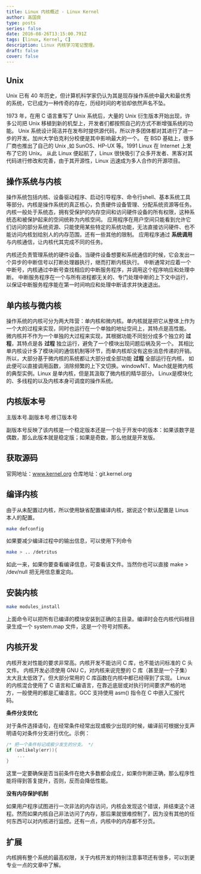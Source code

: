 ```yaml
---
title: Linux 内核概述 - Linux Kernel
author: 高国良
type: posts
series: false
date: 2016-08-26T13:15:00.791Z
tags: [linux, Kernel, C]
description: Linux 内核学习笔记整理。
draft: false 
cover: false
---
```


## Unix

Unix 已有 40 年历史，但计算机科学家仍认为其是现存操作系统中最大和最优秀的系统，它已成为一种传奇的存在，历经时间的考验却依然声名不坠。

1973 年，在用 C 语言重写了 Unix 系统后，大量的 Unix 衍生版本开始出现，许多公司把 Unix 移植到新的机型上，开发者们都按照自己的方式不断增强系统的功能。
Unix 系统设计简洁并在发布时提供源代码，所以许多团体都对其进行了进一步的开发。加州大学伯克利分校便是其中影响最大的一个。
在 BSD 基础上，很多厂商也推出了自己的 Unix ,如 SunOS、HP-UX 等。1991 Linux 在 Internet 上发布了它的 Unix。
从此 Linux 便起航了，Linux 很快吸引了众多开发者、黑客对其代码进行修改和完善，由于其开源性，Linux 迅速成为多人合作的开源项目。

## 操作系统与内核

操作系统包括内核、设备驱动程序、启动引导程序、命令行shell、基本系统工具等部分。内核是操作系统的真正核心，负责硬件设备管理、分配系统资源等任务。
内核一般处于系统态，拥有受保护的内存空间和访问硬件设备的所有权限，这种系统态和被保护起来的空间统称为内核空间。
应用程序在用户空间只能看到允许它们访问的部分系统资源、只能使用某些特定的系统功能，无法直接访问硬件、也不能访问内核划给别人的内存范围，还有一些其他的限制。
应用程序通过 **系统调用** 与内核通信，让内核代其完成不同的任务。

内核还负责管理系统的硬件设备。当硬件设备想要和系统通信的时候，它会发出一个异步的中断信号以打断处理器执行，继而打断内核执行。
中断通常对应着一个中断号，内核通过中断号查找相应的中断服务程序，并调用这个程序响应和处理中断。
中断服务程序在一个与所有进程都无关的、专门处理中断的上下文中运行，以保证中断服务程序能在第一时间响应和处理中断请求并快速退出。

## 单内核与微内核

操作系统的内核可分为两大阵营：单内核和微内核。单内核就是把它从整体上作为一个大的过程来实现，同时也运行在一个单独的地址空间上，其特点是高性能。
微内核并不作为一个单独的大过程来实现，其根据功能不同划分成多个独立的 **过程**，其特点是各 **过程** 独立运行，避免了一个模块出现问题后祸及另一个。
其相比单内核设计多了模块间的通信机制等环节，而单内核却没有这些消息传递的开销。所以，大部分基于微内核的系统都让大部分或全部功能 **过程** 全部运行在内核，
如此便可以直接调用函数，消除频繁的上下文切换。windowNT、Mach就是微内核的典型实例。Linux 是单内核，但是其汲取了微内核的精华部分。
Linux是模块化的、多线程的以及内核本身可调度的操作系统。

## 内核版本号

主版本号.副版本号.修订版本号

副版本号反映了该内核是一个稳定版本还是一个处于开发中的版本：如果该数字是偶数，那么此版本就是稳定版；如果是奇数，那么他就是开发版。

## 获取源码

官网地址：www.kernel.org
仓库地址：git.kernel.org

## 编译内核

由于从未配置过内核，所以使用缺省配置编译内核，据说这个默认配置是 Linus 本人的配置。

```bash
make defconfig
```

如果要减少编译过程中的输出信息，可以使用下列命令

```bash
make > .. /detritus
```

如此一来，如果你要查看编译信息，可查看该文件。当然你也可以直接 make > /dev/null 把无用信息重定向。

## 安装内核

```bash
make modules_install
```

上面命令可以把所有已编译的模块安装到正确的主目录。编译时会在内核代码根目录生成一个 system.map 文件，这是一个符号对照表。

## 内核开发

内核开发对性能的要求非常高。内核开发不能访问 C 库，也不能访问标准的 C 头文件。
内核开发必须使用 GNU C，对内核来说完整的 C 库（甚至是一个子集）太大且太低效了。但大部分常用的 C 库函数在内核中都已经得到了实现。
Linux 的内核混合使用了 C 语言和汇编语言，在靠近底层或对执行时间要求严格的地方，一般使用的都是汇编语言。GCC 支持使用 asm() 指令在 C 中嵌入汇报代码。

**条件分支优化**

对于条件选择语句，在经常条件经常出现或极少出现的时候，编译前可根据分支声明语句对条件分支进行优化。示例：

```c
/* 把一个条件标记成极少发生的分支。 */
if (unlikely(err)){
    ...
}
```

这里一定要确保是否当前条件在绝大多数都会成立，如果你判断正确，那么程序性能将得到答复提升，否则，反而会降低性能。

**没有内存保护机制**

如果用户程序试图进行一次非法的内存访问，内核会发现这个错误，并结束这个进程。然而如果内核自己非法访问了内存，那后果就很难控制了，因为没有其他的任何东西可以对内核进行监控。还有一点，内核中的内存都不分页。

## 扩展

内核拥有整个系统的最高权限，关于内核开发的特别注意事项还有很多，可以到更专业一点的文章中了解。
